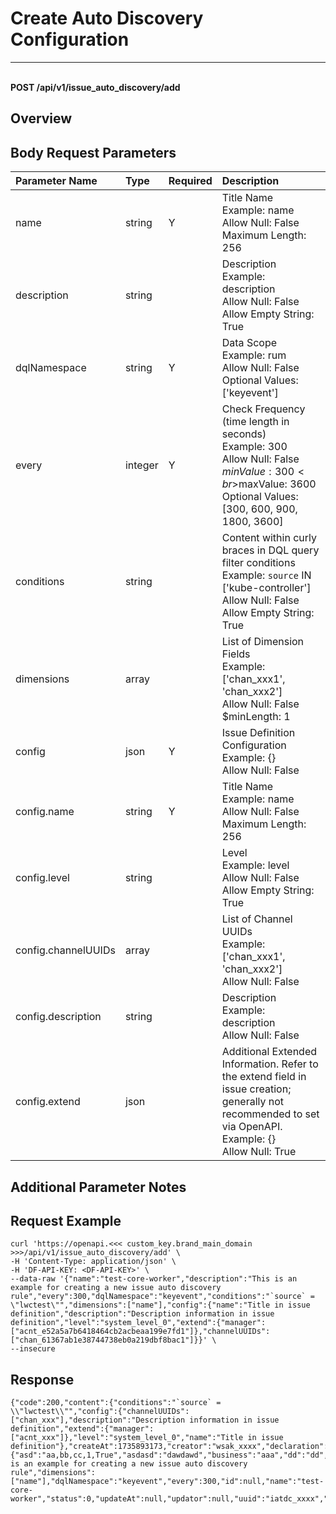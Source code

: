 # Create Auto Discovery Configuration

---

<br />**POST /api/v1/issue_auto_discovery/add**

## Overview




## Body Request Parameters

| Parameter Name        | Type     | Required   | Description              |
|:---------------------|:---------|:----------|:------------------------|
| name | string | Y | Title Name<br>Example: name <br>Allow Null: False <br>Maximum Length: 256 <br> |
| description | string |  | Description<br>Example: description <br>Allow Null: False <br>Allow Empty String: True <br> |
| dqlNamespace | string | Y | Data Scope<br>Example: rum <br>Allow Null: False <br>Optional Values: ['keyevent'] <br> |
| every | integer | Y | Check Frequency (time length in seconds)<br>Example: 300 <br>Allow Null: False <br>$minValue: 300 <br>$maxValue: 3600 <br>Optional Values: [300, 600, 900, 1800, 3600] <br> |
| conditions | string |  | Content within curly braces in DQL query filter conditions<br>Example:  `source` IN ['kube-controller']  <br>Allow Null: False <br>Allow Empty String: True <br> |
| dimensions | array |  | List of Dimension Fields<br>Example: ['chan_xxx1', 'chan_xxx2'] <br>Allow Null: False <br>$minLength: 1 <br> |
| config | json | Y | Issue Definition Configuration<br>Example: {} <br>Allow Null: False <br> |
| config.name | string | Y | Title Name<br>Example: name <br>Allow Null: False <br>Maximum Length: 256 <br> |
| config.level | string |  | Level<br>Example: level <br>Allow Null: False <br>Allow Empty String: True <br> |
| config.channelUUIDs | array |  | List of Channel UUIDs<br>Example: ['chan_xxx1', 'chan_xxx2'] <br>Allow Null: False <br> |
| config.description | string |  | Description<br>Example: description <br>Allow Null: False <br> |
| config.extend | json |  | Additional Extended Information. Refer to the extend field in issue creation; generally not recommended to set via OpenAPI.<br>Example: {} <br>Allow Null: True <br> |

## Additional Parameter Notes





## Request Example
```shell
curl 'https://openapi.<<< custom_key.brand_main_domain >>>/api/v1/issue_auto_discovery/add' \
-H 'Content-Type: application/json' \
-H 'DF-API-KEY: <DF-API-KEY>' \
--data-raw '{"name":"test-core-worker","description":"This is an example for creating a new issue auto discovery rule","every":300,"dqlNamespace":"keyevent","conditions":"`source` = \"lwctest\"","dimensions":["name"],"config":{"name":"Title in issue definition","description":"Description information in issue definition","level":"system_level_0","extend":{"manager":["acnt_e52a5a7b6418464cb2acbeaa199e7fd1"]},"channelUUIDs":["chan_61367ab1e38744738eb0a219dbf8bac1"]}}' \
--insecure
```




## Response
```shell
{"code":200,"content":{"conditions":"`source` = \\"lwctest\\"","config":{"channelUUIDs":["chan_xxx"],"description":"Description information in issue definition","extend":{"manager":["acnt_xxx"]},"level":"system_level_0","name":"Title in issue definition"},"createAt":1735893173,"creator":"wsak_xxxx","declaration":{"asd":"aa,bb,cc,1,True","asdasd":"dawdawd","business":"aaa","dd":"dd","fawf":"afawf","organization":"64fe7b4062f74d0007b46676"},"deleteAt":-1,"description":"This is an example for creating a new issue auto discovery rule","dimensions":["name"],"dqlNamespace":"keyevent","every":300,"id":null,"name":"test-core-worker","status":0,"updateAt":null,"updator":null,"uuid":"iatdc_xxxx","workspaceUUID":"wksp_xxxx"},"errorCode":"","message":"","success":true,"traceId":"4483644685680847012"} 
```